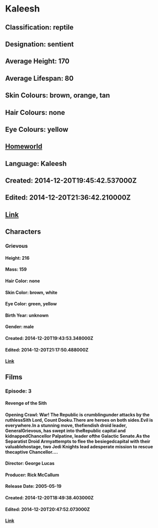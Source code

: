 # Kaleesh
## Classification: reptile
## Designation: sentient
## Average Height: 170
## Average Lifespan: 80
## Skin Colours: brown, orange, tan
## Hair Colours: none
## Eye Colours: yellow
## [Homeworld](https://swapi.dev/api/planets/59/)
## Language: Kaleesh
## Created: 2014-12-20T19:45:42.537000Z
## Edited: 2014-12-20T21:36:42.210000Z
## [Link](https://swapi.dev/api/species/36/)
## Characters
### Grievous
#### Height: 216
#### Mass: 159
#### Hair Color: none
#### Skin Color: brown, white
#### Eye Color: green, yellow
#### Birth Year: unknown
#### Gender: male
#### Created: 2014-12-20T19:43:53.348000Z
#### Edited: 2014-12-20T21:17:50.488000Z
#### [Link](https://swapi.dev/api/people/79/)
## Films
### Episode: 3
#### Revenge of the Sith
#### Opening Crawl: War! The Republic is crumblingunder attacks by the ruthlessSith Lord, Count Dooku.There are heroes on both sides.Evil is everywhere.In a stunning move, thefiendish droid leader, GeneralGrievous, has swept into theRepublic capital and kidnappedChancellor Palpatine, leader ofthe Galactic Senate.As the Separatist Droid Armyattempts to flee the besiegedcapital with their valuablehostage, two Jedi Knights lead adesperate mission to rescue thecaptive Chancellor....
#### Director: George Lucas
#### Producer: Rick McCallum
#### Release Date: 2005-05-19
#### Created: 2014-12-20T18:49:38.403000Z
#### Edited: 2014-12-20T20:47:52.073000Z
#### [Link](https://swapi.dev/api/films/6/)